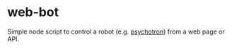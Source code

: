 # web-bot

Simple node script to control a robot (e.g. [psychotron](https://github.com/joegaffey/psychotron)) from a web page or API.
